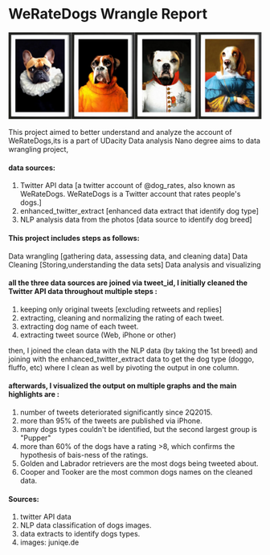 # WeRateDogs Wrangle Report

![](https://github.com/Dardeery/WeRateDogs/blob/main/images/all%20dogs.png)

This project aimed to better understand and analyze the account of WeRateDogs,its is a part of UDacity Data analysis Nano degree aims to data wrangling project, 

#### data sources:

1. Twitter API data 
    [a twitter account of @dog_rates, also known as WeRateDogs. WeRateDogs is a Twitter account that rates people's dogs.]
2. enhanced_twitter_extract
    [enhanced data extract that identify dog type]
3. NLP analysis data from the photos
    [data source to identify dog breed]
      

#### This project includes steps as follows:

Data wrangling [gathering data, assessing data, and cleaning data]
Data Cleaning [Storing,understanding the data sets]
Data analysis and visualizing


#### all the three data sources are joined via tweet_id, I initially cleaned the Twitter API data throughout multiple steps :

1. keeping only original tweets [excluding retweets and replies]
2. extracting, cleaning and normalizing the rating of each tweet.
3. extracting dog name of each tweet.
4. extracting tweet source (Web, iPhone or other)


then, I joined the clean data with the NLP data (by taking the 1st breed) and joining with the enhanced_twitter_extract data to get the dog type (doggo, fluffo, etc) where I clean as well by pivoting the output in one column.

#### afterwards, I visualized the output on multiple graphs and the main highlights are :
1. number of tweets deteriorated significantly since 2Q2015.
2. more than 95% of the tweets are published via iPhone.
3. many dogs types couldn't be identified, but the second largest group is "Pupper"
4. more than 60% of the dogs have a rating >8, which confirms the hypothesis of bais-ness of the ratings.
5. Golden and Labrador retrievers are the most dogs being tweeted about.
6. Cooper and Tooker are the most common dogs names on the cleaned data.

#### Sources:
1. twitter API data
2. NLP data classification of dogs images. 
3. data extracts to identify dogs types.
4. images: juniqe.de
